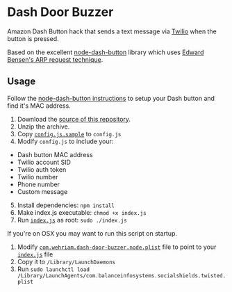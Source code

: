 # Dash Door Buzzer

Amazon Dash Button hack that sends a text message via [Twilio](https://www.twilio.com/) when the button is pressed.

Based on the excellent [node-dash-button](https://github.com/hortinstein/node-dash-button) library which uses [Edward Bensen's ARP request technique](https://medium.com/@edwardbenson/how-i-hacked-amazon-s-5-wifi-button-to-track-baby-data-794214b0bdd8).

## Usage

Follow the [node-dash-button instructions](https://github.com/hortinstein/node-dash-button#first-time-dash-setup) to setup your Dash button and find it's MAC address.

1. Download the [source of this repository](https://github.com/wehriam/dash-door-buzzer/archive/master.zip).
2. Unzip the archive.
3. Copy [`config.js.sample`](https://github.com/wehriam/dash-door-buzzer/blob/master/config.js.sample) to `config.js`
4. Modify `config.js` to include your:
  * Dash button MAC address
  * Twilio account SID
  * Twilio auth token
  * Twilio number
  * Phone number
  * Custom message
5. Install dependencies: `npm install`
6. Make index.js executable: `chmod +x index.js`
7. Run [`index.js`](https://github.com/wehriam/dash-door-buzzer/blob/master/index.js) as root: `sudo ./index.js`

If you're on OSX you may want to run this script on startup.

1. Modify [`com.wehriam.dash-door-buzzer.node.plist`](https://github.com/wehriam/dash-door-buzzer/blob/master/com.wehriam.dash-door-buzzer.node.plist) file to point to your [`index.js`](https://github.com/wehriam/dash-door-buzzer/blob/master/index.js) file
2. Copy it to `/Library/LaunchDaemons`
3. Run `sudo launchctl load /Library/LaunchAgents/com.balanceinfosystems.socialshields.twisted.plist`